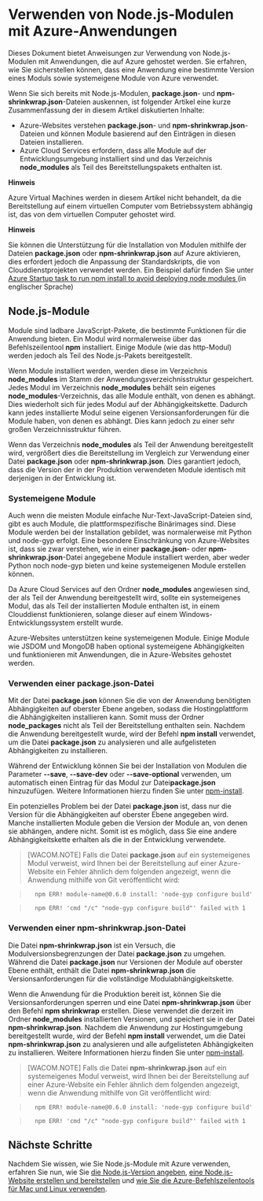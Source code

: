 <properties linkid="develop-nodejs-common-tasks-working-with-node-modules" urlDisplayName="Working with Node.js Modules" pageTitle="Working with Node.js Modules" metaKeywords="" description="" metaCanonical="" services="" documentationCenter="nodejs" title="Using Node.js Modules with Azure applications" authors="larryfr" solutions="" manager="paulettm" editor="mollybos" />

<tags ms.service="na" ms.workload="na" ms.tgt_pltfrm="na" ms.devlang="nodejs" ms.topic="article" ms.date="09/17/2014" ms.author="larryfr"></tags>

# Verwenden von Node.js-Modulen mit Azure-Anwendungen

Dieses Dokument bietet Anweisungen zur Verwendung von Node.js-Modulen mit Anwendungen, die auf Azure gehostet werden. Sie erfahren, wie Sie sicherstellen können, dass eine Anwendung eine bestimmte Version eines Moduls sowie systemeigene Module von Azure verwendet.

Wenn Sie sich bereits mit Node.js-Modulen, **package.json**- und **npm-shrinkwrap.json**-Dateien auskennen, ist folgender Artikel eine kurze Zusammenfassung der in diesem Artikel diskutierten Inhalte:

-   Azure-Websites verstehen **package.json**- und **npm-shrinkwrap.json**-Dateien und können Module basierend auf den Einträgen in diesen Dateien installieren.
-   Azure Cloud Services erfordern, dass alle Module auf der Entwicklungsumgebung installiert sind und das Verzeichnis **node\_modules** als Teil des Bereitstellungspakets enthalten ist.

<div class="dev-callout">
<strong>Hinweis</strong>
<p>Azure Virtual Machines werden in diesem Artikel nicht behandelt, da die Bereitstellung auf einem virtuellen Computer vom Betriebssystem abh&auml;ngig ist, das von dem virtuellen Computer gehostet wird.</p>
</div>

<div class="dev-callout">
<strong>Hinweis</strong>
<p>Sie k&ouml;nnen die Unterst&uuml;tzung f&uuml;r die Installation von Modulen mithilfe der Dateien <b>package.json</b> oder <b>npm-shrinkwrap.json</b> auf Azure aktivieren, dies erfordert jedoch die Anpassung der Standardskripts, die von Clouddienstprojekten verwendet werden. Ein Beispiel daf&uuml;r finden Sie unter <a href="http://nodeblog.azurewebsites.net/startup-task-to-run-npm-in-azure">Azure Startup task to run npm install to avoid deploying node modules </a> (in englischer Sprache)</p>
</div>

## Node.js-Module

Module sind ladbare JavaScript-Pakete, die bestimmte Funktionen für die Anwendung bieten. Ein Modul wird normalerweise über das Befehlszeilentool **npm** installiert. Einige Module (wie das http-Modul) werden jedoch als Teil des Node.js-Pakets bereitgestellt.

Wenn Module installiert werden, werden diese im Verzeichnis **node\_modules** im Stamm der Anwendungsverzeichnisstruktur gespeichert. Jedes Modul im Verzeichnis **node\_modules** behält sein eigenes **node\_modules**-Verzeichnis, das alle Module enthält, von denen es abhängt. Dies wiederholt sich für jedes Modul auf der Abhängigkeitskette. Dadurch kann jedes installierte Modul seine eigenen Versionsanforderungen für die Module haben, von denen es abhängt. Dies kann jedoch zu einer sehr großen Verzeichnisstruktur führen.

Wenn das Verzeichnis **node\_modules** als Teil der Anwendung bereitgestellt wird, vergrößert dies die Bereitstellung im Vergleich zur Verwendung einer Datei **package.json** oder **npm-shrinkwrap.json**. Dies garantiert jedoch, dass die Version der in der Produktion verwendeten Module identisch mit derjenigen in der Entwicklung ist.

### Systemeigene Module

Auch wenn die meisten Module einfache Nur-Text-JavaScript-Dateien sind, gibt es auch Module, die plattformspezifische Binärimages sind. Diese Module werden bei der Installation gebildet, was normalerweise mit Python und node-gyp erfolgt. Eine besondere Einschränkung von Azure-Websites ist, dass sie zwar verstehen, wie in einer **package.json**- oder **npm-shrinkwrap.json**-Datei angegebene Module installiert werden, aber weder Python noch node-gyp bieten und keine systemeigenen Module erstellen können.

Da Azure Cloud Services auf den Ordner **node\_modules** angewiesen sind, der als Teil der Anwendung bereitgestellt wird, sollte ein systemeigenes Modul, das als Teil der installierten Module enthalten ist, in einem Clouddienst funktionieren, solange dieser auf einem Windows-Entwicklungssystem erstellt wurde.

Azure-Websites unterstützen keine systemeigenen Module. Einige Module wie JSDOM und MongoDB haben optional systemeigene Abhängigkeiten und funktionieren mit Anwendungen, die in Azure-Websites gehostet werden.

### Verwenden einer package.json-Datei

Mit der Datei **package.json** können Sie die von der Anwendung benötigten Abhängigkeiten auf oberster Ebene angeben, sodass die Hostingplattform die Abhängigkeiten installieren kann. Somit muss der Ordner **node\_packages** nicht als Teil der Bereitstellung enthalten sein. Nachdem die Anwendung bereitgestellt wurde, wird der Befehl **npm install** verwendet, um die Datei **package.json** zu analysieren und alle aufgelisteten Abhängigkeiten zu installieren.

Während der Entwicklung können Sie bei der Installation von Modulen die Parameter **--save**, **--save-dev** oder **--save-optional** verwenden, um automatisch einen Eintrag für das Modul zur Datei**package.json** hinzuzufügen. Weitere Informationen hierzu finden Sie unter [npm-install][npm-install].

Ein potenzielles Problem bei der Datei **package.json** ist, dass nur die Version für die Abhängigkeiten auf oberster Ebene angegeben wird. Manche installierten Module geben die Version der Module an, von denen sie abhängen, andere nicht. Somit ist es möglich, dass Sie eine andere Abhängigkeitskette erhalten als die in der Entwicklung verwendete.

> [WACOM.NOTE]
> Falls die Datei **package.json** auf ein systemeigenes Modul verweist, wird Ihnen bei der Bereitstellung auf einer Azure-Website ein Fehler ähnlich dem folgenden angezeigt, wenn die Anwendung mithilfe von Git veröffentlicht wird:

>       npm ERR! module-name@0.6.0 install: 'node-gyp configure build'

>       npm ERR! 'cmd "/c" "node-gyp configure build"' failed with 1    

### Verwenden einer npm-shrinkwrap.json-Datei

Die Datei **npm-shrinkwrap.json** ist ein Versuch, die Modulversionsbegrenzungen der Datei **package.json** zu umgehen. Während die Datei **package.json** nur Versionen der Module auf oberster Ebene enthält, enthält die Datei **npm-shrinkwrap.json** die Versionsanforderungen für die vollständige Modulabhängigkeitskette.

Wenn die Anwendung für die Produktion bereit ist, können Sie die Versionsanforderungen sperren und eine Datei **npm-shrinkwrap.json** über den Befehl **npm shrinkwrap** erstellen. Diese verwendet die derzeit im Ordner **node\_modules** installierten Versionen, und speichert sie in der Datei **npm-shrinkwrap.json**. Nachdem die Anwendung zur Hostingumgebung bereitgestellt wurde, wird der Befehl **npm install** verwendet, um die Datei **npm-shrinkwrap.json** zu analysieren und alle aufgelisteten Abhängigkeiten zu installieren. Weitere Informationen hierzu finden Sie unter [npm-install][npm-install].

> [WACOM.NOTE]
> Falls die Datei **npm-shrinkwrap.json** auf ein systemeigenes Modul verweist, wird Ihnen bei der Bereitstellung auf einer Azure-Website ein Fehler ähnlich dem folgenden angezeigt, wenn die Anwendung mithilfe von Git veröffentlicht wird:

>       npm ERR! module-name@0.6.0 install: 'node-gyp configure build'

>       npm ERR! 'cmd "/c" "node-gyp configure build"' failed with 1

## Nächste Schritte

Nachdem Sie wissen, wie Sie Node.js-Module mit Azure verwenden, erfahren Sie nun, wie Sie [die Node.js-Version angeben][die Node.js-Version angeben], [eine Node.js-Website erstellen und bereitstellen][eine Node.js-Website erstellen und bereitstellen] und [wie Sie die Azure-Befehlszeilentools für Mac und Linux verwenden][wie Sie die Azure-Befehlszeilentools für Mac und Linux verwenden].

  [Azure Startup task to run npm install to avoid deploying node modules]: http://nodeblog.azurewebsites.net/startup-task-to-run-npm-in-azure
  [npm-install]: https://npmjs.org/doc/install.html
  [die Node.js-Version angeben]: /de-de/documentation/articles/nodejs-specify-node-version-azure-apps/
  [eine Node.js-Website erstellen und bereitstellen]: /de-de/documentation/articles/web-sites-nodejs-develop-deploy-mac/
  [wie Sie die Azure-Befehlszeilentools für Mac und Linux verwenden]: /de-de/documentation/articles/xplat-cli/

